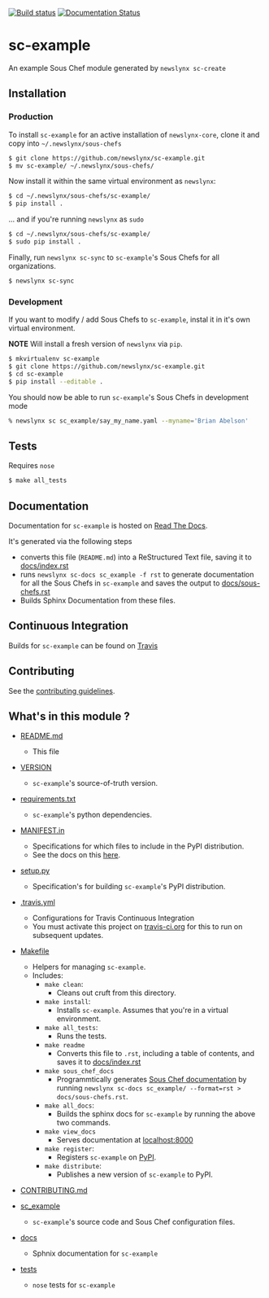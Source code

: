 [![Build status](https://travis-ci.org/newslynx/sc-example.svg)](https://travis-ci.org/newslynx/sc-example) [![Documentation Status](https://readthedocs.org/projects/sc-example/badge/?version=latest)](https://readthedocs.org/projects/sc-example/?badge=latest)

sc-example
==========================================================================================

An example Sous Chef module generated by `newslynx sc-create`

## Installation

### Production

To install `sc-example` for an active installation of `newslynx-core`, clone it and copy into `~/.newslynx/sous-chefs`

```bash
$ git clone https://github.com/newslynx/sc-example.git
$ mv sc-example/ ~/.newslynx/sous-chefs/
```

Now install it within the same virtual environment as `newslynx`:

```bash
$ cd ~/.newslynx/sous-chefs/sc-example/
$ pip install .
```

... and if you're running `newslynx` as `sudo`


```bash
$ cd ~/.newslynx/sous-chefs/sc-example/ 
$ sudo pip install .
```

Finally, run `newslynx sc-sync` to `sc-example`'s Sous Chefs for all organizations.

```bash
$ newslynx sc-sync
```

### Development 

If you want to modify / add Sous Chefs to `sc-example`, instal it in it's own virtual environment.

**NOTE** Will install a fresh version of `newslynx` via `pip`.

```bash
$ mkvirtualenv sc-example
$ git clone https://github.com/newslynx/sc-example.git
$ cd sc-example
$ pip install --editable .
```

You should now be able to run `sc-example`'s Sous Chefs in development mode

```bash 
% newslynx sc sc_example/say_my_name.yaml --myname='Brian Abelson'
```

## Tests

Requires `nose`

```bash
$ make all_tests
```

## Documentation

Documentation for `sc-example` is hosted on [Read The Docs](http://sc-example.readthedocs.org/).

It's generated via the following steps

* converts this file (`README.md`) into a ReStructured Text file, saving it to [docs/index.rst](https://github.com/newslynx/sc-example/blob/master/docs/index.rst)
* runs `newslynx sc-docs sc_example -f rst` to generate documentation for all the Sous Chefs in `sc-example` and saves the output to [docs/sous-chefs.rst](https://github.com/newslynx/sc-example/blob/master/docs/sous-chefs.rst)
* Builds Sphinx Documentation from these files.


## Continuous Integration

Builds for `sc-example` can be found on [Travis](https://travis-ci.org/newslynx/sc-example)

## Contributing

See the [contributing guidelines](https://github.com/newslynx/sc-example/blob/master/CONTRIBUTING.md).


## What's in this module ?

- [README.md](https://github.com/newslynx/sc-example/blob/master/README.md)
	* This file 

- [VERSION](https://github.com/newslynx/sc-example/blob/master/VERSION)
	* `sc-example`'s source-of-truth version.

- [requirements.txt](https://github.com/newslynx/sc-example/blob/master/requirements.txt)
	* `sc-example`'s python dependencies.

- [MANIFEST.in](https://github.com/newslynx/sc-example/blob/master/MANIFEST.in)
	* Specifications for which files to include in the PyPI distribution.
	* See the docs on this [here](https://docs.python.org/2/distutils/sourcedist.html#specifying-the-files-to-distribute).

- [setup.py](https://github.com/newslynx/sc-example/blob/master/setup.py)
	* Specification's for building `sc-example`'s PyPI distribution.

- [.travis.yml](https://github.com/newslynx/sc-example/blob/master/.travis.yml)
	* Configurations for Travis Continuous Integration
	* You must activate this project on [travis-ci.org](https://github.com/newslynx/sc-example/blob/master/http://travis-ci.org/) for this to run on subsequent updates.

- [Makefile](https://github.com/newslynx/sc-example/blob/master/Makefile)
	* Helpers for managing `sc-example`.
	* Includes:
		- `make clean`: 
			* Cleans out cruft from this directory.
		- `make install`: 
			* Installs `sc-example`. Assumes that you're in a virtual environment.
		- `make all_tests`: 
			* Runs the tests.
		- `make readme`
			* Converts this file to `.rst`, including a table of contents, and saves it to [docs/index.rst](https://github.com/newslynx/sc-example/blob/master/docs/index.rst)
		- `make sous_chef_docs`
			* Programmtically generates [Sous Chef documentation](https://github.com/newslynx/sc-example/blob/master/docs/sous-chefs.rst) by running `newslynx sc-docs sc_example/ --format=rst > docs/sous-chefs.rst`.
		- `make all_docs`: 
			* Builds the sphinx docs for `sc-example` by running the above two commands.
		- `make view_docs`
			* Serves documentation at [localhost:8000](http://localhost:8000)
		- `make register`: 
			* Registers `sc-example` on [PyPI](https://pypi.python.org/pypi).
		- `make distribute`: 
			* Publishes a new version of `sc-example` to PyPI.

- [CONTRIBUTING.md](https://github.com/newslynx/sc-example/blob/master/CONTRIBUTING.md)

- [sc_example](https://github.com/newslynx/sc-example/blob/master/sc_example/)
	* `sc-example`'s source code and Sous Chef configuration files.

- [docs](https://github.com/newslynx/sc-example/blob/master/docs/)
	* Sphnix documentation for `sc-example`

- [tests](https://github.com/newslynx/sc-example/blob/master/tests/)
	* `nose` tests for `sc-example`

